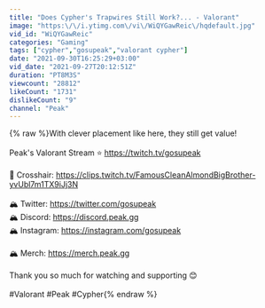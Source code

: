 ```yaml
---
title: "Does Cypher's Trapwires Still Work?... - Valorant"
image: "https:\/\/i.ytimg.com\/vi\/WiQYGawReic\/hqdefault.jpg"
vid_id: "WiQYGawReic"
categories: "Gaming"
tags: ["cypher","gosupeak","valorant cypher"]
date: "2021-09-30T16:25:29+03:00"
vid_date: "2021-09-27T20:12:51Z"
duration: "PT8M3S"
viewcount: "28812"
likeCount: "1731"
dislikeCount: "9"
channel: "Peak"
---
```

{% raw %}With clever placement like here, they still get value!<br /><br />Peak's Valorant Stream ⭐ <a rel="nofollow" target="blank" href="https://twitch.tv/gosupeak">https://twitch.tv/gosupeak</a><br /><br />🎯 Crosshair: <a rel="nofollow" target="blank" href="https://clips.twitch.tv/FamousCleanAlmondBigBrother-yvUbl7m1TX9iJj3N">https://clips.twitch.tv/FamousCleanAlmondBigBrother-yvUbl7m1TX9iJj3N</a><br /><br />🏔️ Twitter: <a rel="nofollow" target="blank" href="https://twitter.com/gosupeak">https://twitter.com/gosupeak</a><br />🏔️ Discord: <a rel="nofollow" target="blank" href="https://discord.peak.gg">https://discord.peak.gg</a><br />🏔️ Instagram: <a rel="nofollow" target="blank" href="https://instagram.com/gosupeak">https://instagram.com/gosupeak</a><br /><br />🏔️ Merch: <a rel="nofollow" target="blank" href="https://merch.peak.gg">https://merch.peak.gg</a><br /><br />Thank you so much for watching and supporting 😊<br /><br />#Valorant #Peak #Cypher{% endraw %}
